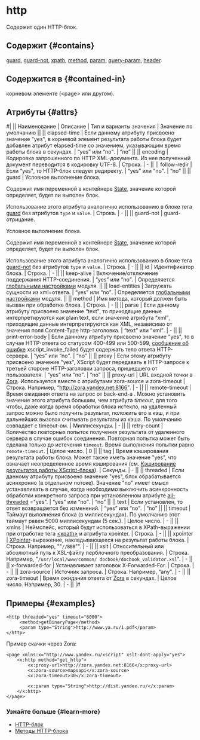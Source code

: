 # http

Содержит один HTTP-блок.

## Содержит {#contains}

[guard](guard.md), [guard-not](guard-not.md), [xpath](xpath.md), [method](method.md), [param](param.md), [query-param](query-param.md), [header](header.md).

## Содержится в {#contained-in}

корневом элементе (\<page\> или другом).

## Атрибуты {#attrs}

#|
|| Наименование | Описание | Тип и варианты значения | Значение по умолчанию ||
|| elapsed-time | Если данному атрибуту присвоено значение "yes", в корневой элемент результата работы блока будет добавлен атрибут elapsed-time со значением, указывающим время работы блока в секундах. | <q>yes</q> или <q>no</q>. | <q>no</q> ||
|| encoding | Кодировка запрошенного по HTTP XML-документа. Из нее полученный документ переводится в кодировку UTF-8. | Строка. | - ||
|| follow-redir | Если <q>yes</q>, то HTTP-блок следует редиректу. | <q>yes</q> или <q>no</q>. | <q>no</q> ||
|| guard | Условное выполнение блока.

Содержит имя переменной в контейнере [State](../concepts/state-ov.md), значение которой определяет, будет ли выполен блок.

Использование этого атрибута аналогично использованию в блоке тега [guard](../reference/guard.md) без атрибутов `type` и `value`. | Строка. | - ||
|| guard-not | guard-отрицание.

Условное выполнение блока.

Содержит имя переменной в контейнере [State](../concepts/state-ov.md), значение которой определяет, будет ли выполен блок.

Использование этого атрибута аналогично использованию в блоке тега [guard-not](../reference/guard-not.md) без атрибутов `type` и `value`. | Строка. | - ||
|| id | Идентификатор блока. | Строка. | - ||
|| keep-alive | Включение/отключение поддержания HTTP-соединения. | <q>yes</q> или <q>no</q>. | Определяется [глобальными настройками](../appendices/config-params.md#xscript-http-config) модуля. ||
|| load-entities | Загружать сущности из xml=ответа. | <q>yes</q> или <q>no</q>. | Определяется [глобальными настройками](../appendices/config-params.md#xscript-http-config) модуля. ||
|| method | Имя метода, который должен быть вызван при обработке блока. | Строка. | - ||
|| parse | Если данному атрибуту присвоено значение <q>text</q>, то приходящие данные интерпретируются как plain text, если значение атрибута <q>xml</q>, приходящие данные интерпретируются как XML, независимо от значения поля Content-Type http-заголовка. | <q>text</q> или <q>xml</q>. | - ||
|| print-error-body | Если данному атрибуту присвоено значение "yes", то в случае HTTP-ответа со статусом 400-499 или 500-599, [сообщение об ошибке](../concepts/error-diag-ov.md) xscript_invoke_failed будет содержать тело ответа HTTP-сервера. | <q>yes</q> или <q>no</q>. | <q>no</q> ||
|| proxy | Если этому атрибуту присвоено значение "yes", XScript будет передавать в HTTP-запросе к третьей стороне HTTP-заголовки запроса, пришедшего от пользователя. | <q>yes</q> или <q>no</q>. | <q>no</q> ||
|| proxy-url | URL входной точки в [Zora](https://wiki.yandex-team.ru/robot/manual/zora). Используется вместе с атрибутами zora-source и zora-timeout | Строка. Например, <q>http://zora.yandex.net:8166</q>. | - ||
|| remote-timeout | Время ожидания ответа на запрос от back-end-а . Можно установить значение этого атрибута большим, чем атрибута _timeout_, для того чтобы, даже когда время обработки блока истекло, на удаленный запрос можно было получить результат, положить его в кэш, и при дальнейших вызовах считывать результаты из кэша. По умолчанию совпадает с timeout-ом. | Миллисекунды. | - ||
|| retry-count | Количество повторных попыток получения результата от удаленного сервера в случае ошибок соединения. Повторная попытка может быть сделана только до истечения `timeout`. Время выполнения попытки равно `remote-timeout`. | Целое число. | 0 ||
|| tag | Время кэширования результата работы блока. Может также иметь значение "yes", что означает неопределенное время кэширования (см. [Кэширование результатов работы XScript-блока](../concepts/block-results-caching.md)). | Секунды. | - ||
|| threaded | Если данному атрибуту присвоено значение "yes", блок обрабатывается асинхронно (в отдельном потоке). Значение "no" имеет смысл устанавливать в случае, когда необходимо выключить асинхронность обработки конкретного запроса при установленном атрибуте [all-threaded](../reference/xscript.md#all-treaded) ="yes". | <q>yes</q> или <q>no</q>. | <q>no</q> ||
|| text | Если установлен, то ответ возвращается без изменений. | <q>yes</q> или <q>no</q>. | <q>no</q> ||
|| timeout | Таймаут выполнения блока (в миллисекундах). По умолчанию этот таймаут равен 5000 миллисекундам (5 сек.). | Целое число. | - ||
|| xmlns | Неймспейс, который будут использоваться в XPath-выражении при отработке тега [\<xpath\>](../reference/xpath.md) и атрибута xpointer. | Строка. | - ||
|| xpointer | [XPointer](../appendices/xpointer.md)-выражение, накладывающееся на результат работы блока. | Строка. Например, ""`//BBB`"". | - ||
|| xslt | Относительный или абсолютный путь к XSL-файлу перблочного преобразования. | Строка. Например, "`/usr/local/www/common/ docbook/docbook_validator.xsl`". | - ||
|| x-forwarded-for | Устанавливает заголовок X-Forwarded-For. | Строка. | - ||
|| zora-source | Источник запроса. | Строка. Например, <q>any</q>. | - ||
|| zora-timeout | Время ожидания ответа от [Zora](https://wiki.yandex-team.ru/robot/manual/zora) в секундах. | Целое число. Например, 30. | - ||
|#

## Примеры {#examples}

```
<http threaded="yes" timeout="6000">
     <method>getBinaryPage</method>
     <param type="String">http://www.ya.ru/1.pdf</param>
</http>
```

Пример скачки через Zora:

```
<page xmlns:x="http://www.yandex.ru/xscript" xslt-dont-apply="yes">
    <x:http method="get_http">
        <x:proxy-url>http://zora.yandex.net:8166</x:proxy-url>
        <x:zora-source>mapsapi</x:zora-source>
        <x:zora-timeout>30</x:zora-timeout>

        <x:param type="String">http://dist.yandex.ru/</x:param>
    </x:http>
</page>
```

### Узнайте больше {#learn-more}
* [HTTP-блок](../concepts/block-http-ov.md)
* [Методы HTTP-блока](../appendices/block-http-methods.md)